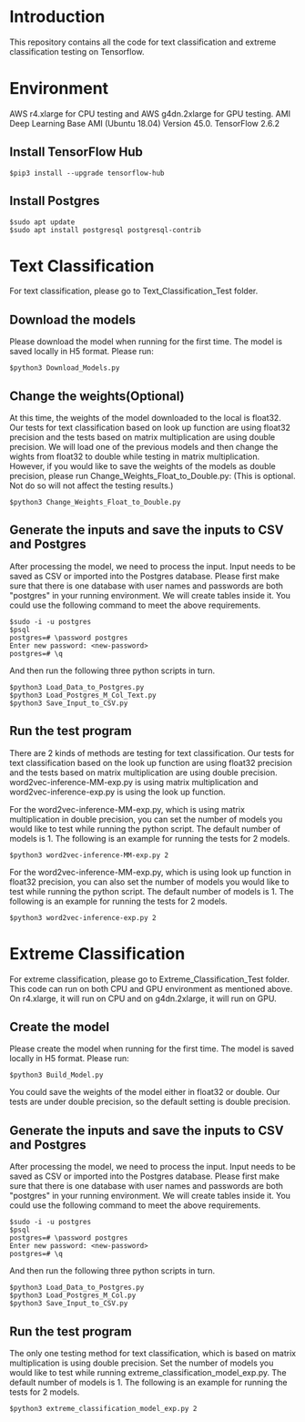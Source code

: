 # Introduction

This repository contains all the code for text classification and extreme classification testing on Tensorflow.

# Environment
AWS r4.xlarge for CPU testing and AWS g4dn.2xlarge for GPU testing.
AMI Deep Learning Base AMI (Ubuntu 18.04) Version 45.0.
TensorFlow 2.6.2

## Install TensorFlow Hub
```
$pip3 install --upgrade tensorflow-hub
```

## Install Postgres
```
$sudo apt update
$sudo apt install postgresql postgresql-contrib
```

# Text Classification
For text classification, please go to Text_Classification_Test folder.

## Download the models
Please download the model when running for the first time. The model is saved locally in H5 format. Please run:
```
$python3 Download_Models.py
```

## Change the weights(Optional)
At this time, the weights of the model downloaded to the local is float32. Our tests for text classification based on look up function are using float32 precision and the tests based on matrix multiplication are using double precision. We will load one of the previous models and then change the wights from float32 to double while testing in matrix multiplication. However, if you would like to save the weights of the models as double precision, please run Change_Weights_Float_to_Double.py: (This is optional. Not do so will not affect the testing results.)
```
$python3 Change_Weights_Float_to_Double.py
```

## Generate the inputs and save the inputs to CSV and Postgres
After processing the model, we need to process the input. Input needs to be saved as CSV or imported into the Postgres database. Please first make sure that there is one database with user names and passwords are both "postgres" in your running environment. We will create tables inside it. You could use the following command to meet the above requirements.
```
$sudo -i -u postgres
$psql
postgres=# \password postgres
Enter new password: <new-password>
postgres=# \q
```

And then run the following three python scripts in turn.
```
$python3 Load_Data_to_Postgres.py
$python3 Load_Postgres_M_Col_Text.py
$python3 Save_Input_to_CSV.py
```

## Run the test program
There are 2 kinds of methods are testing for text classification. Our tests for text classification based on the look up function are using float32 precision and the tests based on matrix multiplication are using double precision. word2vec-inference-MM-exp.py is using matrix multiplication and word2vec-inference-exp.py is using the look up function.

For the word2vec-inference-MM-exp.py, which is using matrix multiplication in double precision, you can set the number of models you would like to test while running the python script. The default number of models is 1. The following is an example for running the tests for 2 models.
```
$python3 word2vec-inference-MM-exp.py 2
```

For the word2vec-inference-MM-exp.py, which is using look up function in float32 precision, you can also set the number of models you would like to test while running the python script. The default number of models is 1. The following is an example for running the tests for 2 models.
```
$python3 word2vec-inference-exp.py 2
```

# Extreme Classification
For extreme classification, please go to Extreme_Classification_Test folder. This code can run on both CPU and GPU environment as mentioned above. On r4.xlarge, it will run on CPU and on g4dn.2xlarge, it will run on GPU.

## Create the model
Please create the model when running for the first time. The model is saved locally in H5 format. Please run:
```
$python3 Build_Model.py
```

You could save the weights of the model either in float32 or double. Our tests are under double precision, so the default setting is double precision.

## Generate the inputs and save the inputs to CSV and Postgres
After processing the model, we need to process the input. Input needs to be saved as CSV or imported into the Postgres database. Please first make sure that there is one database with user names and passwords are both "postgres" in your running environment. We will create tables inside it. You could use the following command to meet the above requirements.
```
$sudo -i -u postgres
$psql
postgres=# \password postgres
Enter new password: <new-password>
postgres=# \q
```

And then run the following three python scripts in turn.
```
$python3 Load_Data_to_Postgres.py
$python3 Load_Postgres_M_Col.py
$python3 Save_Input_to_CSV.py
```

## Run the test program
The only one testing method for text classification, which is based on matrix multiplication is using double precision. Set the number of models you would like to test while running extreme_classification_model_exp.py. The default number of models is 1. The following is an example for running the tests for 2 models.
```
$python3 extreme_classification_model_exp.py 2
```